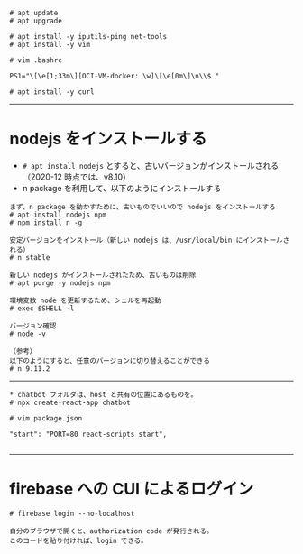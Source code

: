 ```
# apt update
# apt upgrade

# apt install -y iputils-ping net-tools
# apt install -y vim

# vim .bashrc

PS1="\[\e[1;33m\][OCI-VM-docker: \w]\[\e[0m\]\n\\$ "

# apt install -y curl
```

---
# nodejs をインストールする
* `# apt install nodejs` とすると、古いバージョンがインストールされる（2020-12 時点では、v8.10）  
* n package を利用して、以下のようにインストールする
```
まず、n package を動かすために、古いものでいいので nodejs をインストールする
# apt install nodejs npm
# npm install n -g

安定バージョンをインストール（新しい nodejs は、/usr/local/bin にインストールされる）
# n stable

新しい nodejs がインストールされたため、古いものは削除
# apt purge -y nodejs npm

環境変数 node を更新するため、シェルを再起動
# exec $SHELL -l

バージョン確認
# node -v

（参考）
以下のようにすると、任意のバージョンに切り替えることができる
# n 9.11.2
```
---
```
* chatbot フォルダは、host と共有の位置にあるものを。
# npx create-react-app chatbot

# vim package.json

"start": "PORT=80 react-scripts start",


```

---
# firebase への CUI によるログイン
```
# firebase login --no-localhost

自分のブラウザで開くと、authorization code が発行される。
このコードを貼り付ければ、login できる。
```
